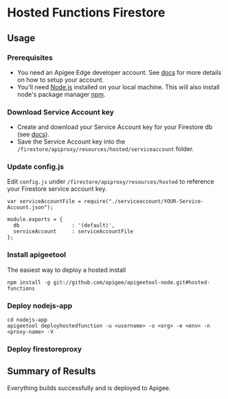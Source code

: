 # Hosted Functions Firestore

## Usage
### Prerequisites
- You need an Apigee Edge developer account. See [docs](http://docs.apigee.com/api-services/content/creating-apigee-edge-account) for more details on how to setup your account.
- You'll need [Node.js](https://nodejs.org/en/download/) installed on your local machine. This will also install node's package manager [npm](https://www.npmjs.com/).

### Download Service Account key
- Create and download your Service Account key for your Firestore db (see [docs](https://firebase.google.com/docs/admin/setup#add_firebase_to_your_app)).  
- Save the Service Account key into the `/firestore/apiproxy/resources/hosted/serviceaccount` folder.  

### Update config.js
Edit `config.js` under `/firestore/apiproxy/resources/hosted` to reference your Firestore service account key.

```
var serviceAccountFile = require("./serviceaccount/YOUR-Service-Account.json");

module.exports = {
  db                 : '(default)',
  serviceAccount     : serviceAccountFile
};

```

### Install apigeetool

The easiest way to deploy a hosted install
```
npm install -g git://github.com/apigee/apigeetool-node.git#hosted-functions
```


### Deploy nodejs-app

```
cd nodejs-app
apigeetool deployhostedfunction -u <username> -o <org> -e <env> -n <proxy-name> -V
```

### Deploy firestoreproxy




## Summary of Results

Everything builds successfully and is deployed to Apigee.
